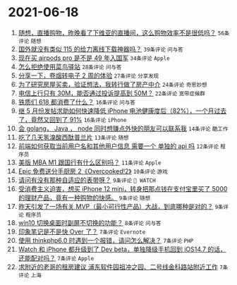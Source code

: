 # 2021-06-18

1. [随想，直播购物，昨晚看了下维亚的直播间，这么购物效率不是很低吗？](https://www.v2ex.com/t/784119) `56条评论` `随想`
1. [国外就没有类似 115 的给力离线下载神器吗？](https://www.v2ex.com/t/784123) `39条评论` `问与答`
1. [现在买 airpods pro 是不是 49 年入国军](https://www.v2ex.com/t/784150) `34条评论` `Apple`
1. [怎么拒绝使用菜鸟驿站](https://www.v2ex.com/t/784157) `28条评论` `问与答`
1. [分享一下，卷烟转电子 2 周的体验](https://www.v2ex.com/t/784143) `27条评论` `分享发现`
1. [为了研究房屋买卖，验证想法，我转行做了房产中介](https://www.v2ex.com/t/784160) `24条评论` `奇思妙想`
1. [电信上行只有 30M，能否通过投诉提高到 50M？](https://www.v2ex.com/t/784169) `22条评论` `宽带症候群`
1. [铁质们 618 都消费了什么？](https://www.v2ex.com/t/784153) `16条评论` `问与答`
1. [继 5 月份发帖求助如何快速降低 iPhone 电池健康度后（82%），一个月过去了，竟然又回到了 91%](https://www.v2ex.com/t/784130) `16条评论` `iPhone`
1. [会 golang， Java ， node 同时想赚点外快的朋友可以联系我](https://www.v2ex.com/t/784136) `14条评论` `酷工作`
1. [吃了几天氢溴酸西酞普兰片](https://www.v2ex.com/t/784135) `13条评论` `随想`
1. [前端如何获取当前用户名和其他用户信息 需要一个 单独的 api 吗](https://www.v2ex.com/t/784138) `12条评论` `程序员`
1. [美版 MBA M1 跟国行有什么区别吗？](https://www.v2ex.com/t/784148) `11条评论` `Apple`
1. [Epic 免费送分手厨房 2《Overcooked!2》](https://www.v2ex.com/t/784156) `10条评论` `游戏`
1. [请问有没有那种自适应的表带呀？](https://www.v2ex.com/t/784178) `9条评论` ` WATCH`
1. [受消费主义迫害，想买 iPhone 12 mini，转身把那点钱在支付宝里买了 5000 的理财产品，竟有一种购物的快感。](https://www.v2ex.com/t/784145) `9条评论` `随想`
1. [昨天引发了一场有关 MVP（最小可行性产品）大战，到底哪种是对的？](https://www.v2ex.com/t/784144) `9条评论` `程序员`
1. [win10 切换桌面时副屏不切换的功能？](https://www.v2ex.com/t/784137) `8条评论` `问与答`
1. [印象笔记是不是快 Over 了？](https://www.v2ex.com/t/784177) `7条评论` `Evernote`
1. [使用 thinkphp6.0 时遇到一个报错，请问怎么解决？](https://www.v2ex.com/t/784152) `7条评论` `PHP`
1. [Watch 和 iPhone 都升级到了 Dev beta，单独降级手机回到 iOS14.7 的话，还能配对吗？](https://www.v2ex.com/t/784129) `7条评论` `Apple`
1. [求附近的老哥的租房建议 浦东软件园祖冲之园、二号线金科路站附近工作](https://www.v2ex.com/t/784115) `7条评论` `上海`
